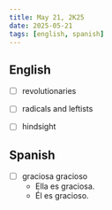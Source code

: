 ```yaml
---
title: May 21, 2K25
date: 2025-05-21
tags: [english, spanish]
---
```


## English

- [ ] revolutionaries

- [ ] radicals and leftists

- [ ] hindsight

## Spanish

- [ ] graciosa gracioso
  - Ella es graciosa.
  - Él es gracioso.